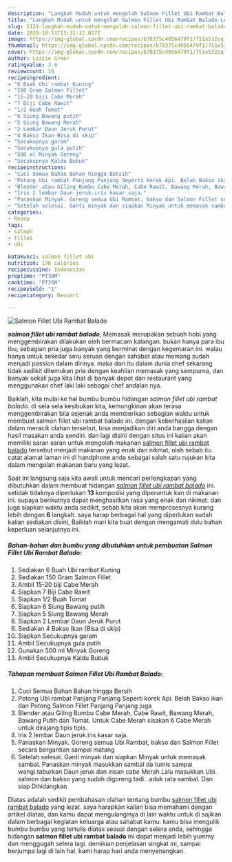 ```yaml
---
description: "Langkah Mudah untuk mengolah Salmon Fillet Ubi Rambat Balado Lezat"
title: "Langkah Mudah untuk mengolah Salmon Fillet Ubi Rambat Balado Lezat"
slug: 1121-langkah-mudah-untuk-mengolah-salmon-fillet-ubi-rambat-balado-lezat
date: 2020-10-11T13:31:12.027Z
image: https://img-global.cpcdn.com/recipes/b70375c4056479f1/751x532cq70/salmon-fillet-ubi-rambat-balado-foto-resep-utama.jpg
thumbnail: https://img-global.cpcdn.com/recipes/b70375c4056479f1/751x532cq70/salmon-fillet-ubi-rambat-balado-foto-resep-utama.jpg
cover: https://img-global.cpcdn.com/recipes/b70375c4056479f1/751x532cq70/salmon-fillet-ubi-rambat-balado-foto-resep-utama.jpg
author: Lizzie Greer
ratingvalue: 3.6
reviewcount: 10
recipeingredient:
- "6 Buah Ubi rambat Kuning"
- "150 Gram Salmon Fillet"
- "15-20 biji Cabe Merah"
- "7 Biji Cabe Rawit"
- "1/2 Buah Tomat"
- "6 Siung Bawang putih"
- "5 Siung Bawang Merah"
- "2 Lembar Daun Jeruk Purut"
- "4 Bakso Ikan Bisa di skip"
- "Secukupnya garam"
- "Secukupnya gula putih"
- "500 ml Minyak Goreng"
- "Secukupnya Kaldu Bubuk"
recipeinstructions:
- "Cuci Semua Bahan Bahan hingga Bersih"
- "Potong Ubi rambat Panjang Panjang Seperti korek Api. Belah Bakso ikan dan Potong Salmon Fillet Panjang Panjang juga"
- "Blender atau Giling Bumbu Cabe Merah, Cabe Rawit, Bawang Merah, Bawang Putih dan Tomat. Untuk Cabe Merah sisakan 6 Cabe Merah untuk dirajang tipis tipis."
- "Iris 2 lembar Daun jeruk.iris kasar saja."
- "Panaskan Minyak. Goreng semua Ubi Rambat, bakso dan Salmon Fillet secara bergantian sampai matang"
- "Setelah selesai. Ganti minyak dan siapkan Minyak untuk memasak sambal. Panaskan minyak masukkan sambal da tumis sampai wangi.taburkan Daun jeruk dan irisan cabe Merah.Lalu masukkan Ubi. salmon dan bakso yang sudah digoreng tadi.. aduk rata sambal. Dan siap Dihidangkan"
categories:
- Resep
tags:
- salmon
- fillet
- ubi

katakunci: salmon fillet ubi 
nutrition: 176 calories
recipecuisine: Indonesian
preptime: "PT30M"
cooktime: "PT35M"
recipeyield: "1"
recipecategory: Dessert

---
```



![Salmon Fillet Ubi Rambat Balado](https://img-global.cpcdn.com/recipes/b70375c4056479f1/751x532cq70/salmon-fillet-ubi-rambat-balado-foto-resep-utama.jpg)

<b><i>salmon fillet ubi rambat balado</i></b>, Memasak merupakan sebuah hobi yang menggembirakan dilakukan oleh bermacam kalangan. bukan hanya para ibu ibu, sebagian pria juga banyak yang berminat dengan kegemaran ini. walau hanya untuk sekedar seru seruan dengan sahabat atau memang sudah menjadi passion dalam dirinya. maka dari itu dalam dunia chef sekarang tidak sedikit ditemukan pria dengan keahlian memasak yang sempurna, dan banyak sekali juga kita lihat di banyak depot dan restaurant yang menggunakan chef laki laki sebagai chef andalan nya.

Baiklah, kita mulai ke hal bumbu bumbu hidangan <i>salmon fillet ubi rambat balado</i>. di sela sela kesibukan kita, kemungkinan akan terasa menggembirakan bila sejenak anda memberikan sebagian waktu untuk membuat salmon fillet ubi rambat balado ini. dengan keberhasilan kalian dalam meracik olahan tersebut, bisa menjadikan diri anda bangga dengan hasil masakan anda sendiri. dan lagi disini dengan situs ini kalian akan memiliki saran saran untuk mengolah makanan <u>salmon fillet ubi rambat balado</u> tersebut menjadi makanan yang enak dan nikmat, oleh sebab itu catat alamat laman ini di handphone anda sebagai salah satu rujukan kita dalam mengolah makanan baru yang lezat.




Saat ini langsung saja kita awali untuk mencari perlengkapan yang dibutuhkan dalam membuat hidangan <u><i>salmon fillet ubi rambat balado</i></u> ini. setidak tidaknya diperlukan <b>13</b> komposisi yang diperuntuk kan di makanan ini. supaya berikutnya dapat menghasilkan rasa yang enak dan nikmat. dan juga siapkan waktu anda sedikit, sebab kita akan memprosesnya kurang lebih dengan <b>6</b> langkah. saya harap berbagai hal yang diperlukan sudah kalian sediakan disini, Baiklah mari kita buat dengan mengamati dulu bahan keperluan selanjutnya ini.

<!--inarticleads1-->

##### Bahan-bahan dan bumbu yang dibutuhkan untuk pembuatan Salmon Fillet Ubi Rambat Balado:

1. Sediakan 6 Buah Ubi rambat Kuning
1. Sediakan 150 Gram Salmon Fillet
1. Ambil 15-20 biji Cabe Merah
1. Siapkan 7 Biji Cabe Rawit
1. Siapkan 1/2 Buah Tomat
1. Siapkan 6 Siung Bawang putih
1. Siapkan 5 Siung Bawang Merah
1. Siapkan 2 Lembar Daun Jeruk Purut
1. Sediakan 4 Bakso Ikan (Bisa di skip)
1. Siapkan Secukupnya garam
1. Ambil Secukupnya gula putih
1. Gunakan 500 ml Minyak Goreng
1. Ambil Secukupnya Kaldu Bubuk




<!--inarticleads2-->

##### Tahapan membuat Salmon Fillet Ubi Rambat Balado:

1. Cuci Semua Bahan Bahan hingga Bersih
1. Potong Ubi rambat Panjang Panjang Seperti korek Api. Belah Bakso ikan dan Potong Salmon Fillet Panjang Panjang juga
1. Blender atau Giling Bumbu Cabe Merah, Cabe Rawit, Bawang Merah, Bawang Putih dan Tomat. Untuk Cabe Merah sisakan 6 Cabe Merah untuk dirajang tipis tipis.
1. Iris 2 lembar Daun jeruk.iris kasar saja.
1. Panaskan Minyak. Goreng semua Ubi Rambat, bakso dan Salmon Fillet secara bergantian sampai matang
1. Setelah selesai. Ganti minyak dan siapkan Minyak untuk memasak sambal. Panaskan minyak masukkan sambal da tumis sampai wangi.taburkan Daun jeruk dan irisan cabe Merah.Lalu masukkan Ubi. salmon dan bakso yang sudah digoreng tadi.. aduk rata sambal. Dan siap Dihidangkan




Diatas adalah sedikit pembahasan olahan tentang bumbu <u>salmon fillet ubi rambat balado</u> yang lezat. saya harapkan kalian bisa memahami dengan artikel diatas, dan kamu dapat mengulanginya di lain waktu untuk di sajikan dalam berbagai kegiatan keluarga atau sahabat kamu. kamu bisa mengulik bumbu bumbu yang tertulis diatas sesuai dengan selera anda, sehingga hidangan <b>salmon fillet ubi rambat balado</b> ini dapat menjadi lebih yummy dan menggugah selera lagi. demikian penjelasan singkat ini, sampai berjumpa lagi di lain hal. kami harap hari anda menyenangkan.
